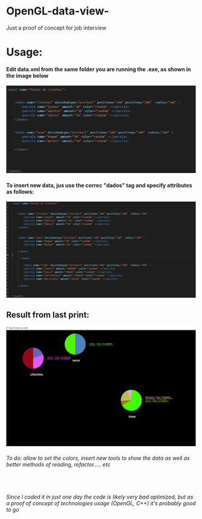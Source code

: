 # OpenGL-data-view-
Just a proof of concept for job interview


<h1> Usage: </h1>
<h4>Edit data.xml from the same folder you are running the .exe, as shown in the image below</h4>
<img src="tut1.png">
<br>
<h4>To insert new data, jus use the correc "dados" tag and specify attributes as follows:</h4>
<img src="tut2.png">

<h2>Result from last print: </h2>
<img src="result.png">

<h6>To do: allow to set the colors, insert new tools to show the data as well as better methods of reading, refactor..... etc </h6>
<br>
<h6>Since I coded it in just one day the code is likely very bad optimized, but as a proof of concept of technologies usage (OpenGL, C++) it's probably good to go </h6>
